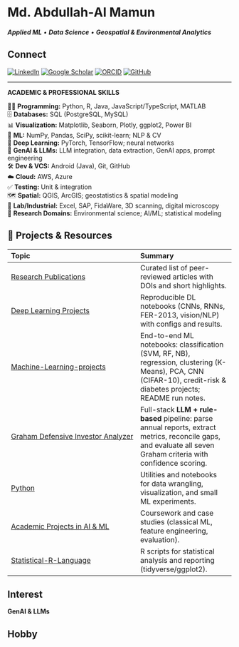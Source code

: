 # Md. Abdullah‑Al Mamun

***Applied ML** • **Data Science** • **Geospatial & Environmental Analytics***

## Connect
[![LinkedIn](https://img.shields.io/badge/LinkedIn-Profile-0A66C2?logo=linkedin&logoColor=white)](https://www.linkedin.com/in/md-abdullah-al-mamun-a23416b8/)
[![Google Scholar](https://img.shields.io/badge/Google%20Scholar-Profile-4285F4?logo=google-scholar&logoColor=white)](https://scholar.google.com/citations?user=6iTitIQAAAAJ&hl=en&authuser=1)
[![ORCID](https://img.shields.io/badge/ORCID-0009--0001--6749--9171-A6CE39?logo=orcid&logoColor=white)](https://orcid.org/0009-0001-6749-9171)
[![GitHub](https://img.shields.io/badge/GitHub-Abdullah--TU-181717?logo=github&logoColor=white)](https://github.com/Abdullah-TU)


---

<p><strong>ACADEMIC &amp; PROFESSIONAL SKILLS</strong></p>
<p>
👨‍💻 <strong>Programming:</strong> Python, R, Java, JavaScript/TypeScript, MATLAB<br>
🗄️ <strong>Databases:</strong> SQL (PostgreSQL, MySQL)<br>
📊 <strong>Visualization:</strong> Matplotlib, Seaborn, Plotly, ggplot2, Power BI<br>
🤖 <strong>ML:</strong> NumPy, Pandas, SciPy, scikit-learn; NLP &amp; CV<br>
🧠 <strong>Deep Learning:</strong> PyTorch, TensorFlow; neural networks<br>
🧪 <strong>GenAI &amp; LLMs:</strong> LLM integration, data extraction, GenAI apps, prompt engineering<br>
🛠️ <strong>Dev &amp; VCS:</strong> Android (Java), Git, GitHub<br>
☁️ <strong>Cloud:</strong> AWS, Azure<br>
✅ <strong>Testing:</strong> Unit &amp; integration<br>
🗺️ <strong>Spatial:</strong> QGIS, ArcGIS; geostatistics &amp; spatial modeling<br>
🧪 <strong>Lab/Industrial:</strong> Excel, SAP, FidaWare, 3D scanning, digital microscopy<br>
🔬 <strong>Research Domains:</strong> Environmental science; AI/ML; statistical modeling
</p>

<h2>📁 Projects & Resources</h2>

<table style="width:100%; table-layout:auto;">
  <thead>
    <tr>
      <th align="left" style="white-space:nowrap;">Topic</th>
      <th align="left">Summary</th>
    </tr>
  </thead>
  <tbody>
    <tr>
      <td style="white-space:nowrap;"><a href="https://github.com/Abdullah-TU/Research-Publications">Research Publications</a></td>
      <td>Curated list of peer-reviewed articles with DOIs and short highlights.</td>
    </tr>
    <tr>
      <td style="white-space:nowrap;"><a href="https://github.com/Abdullah-TU/Deep-Learning-Projects">Deep Learning Projects</a></td>
      <td>Reproducible DL notebooks (CNNs, RNNs, FER-2013, vision/NLP) with configs and results.</td>
    </tr>
    <tr>
      <td style="white-space:nowrap;"><a href="https://github.com/Abdullah-TU/Machine-Learning-projects">Machine-Learning-projects</a></td>
      <td>End-to-end ML notebooks: classification (SVM, RF, NB), regression, clustering (K-Means), PCA, CNN (CIFAR-10), credit-risk &amp; diabetes projects; README run notes.</td>
    </tr>
    <tr>
      <td style="white-space:nowrap;"><a href="https://github.com/Abdullah-TU/Graham-Defensive-Investor-Analyzer">Graham Defensive Investor Analyzer</a></td>
      <td>Full-stack <strong>LLM + rule-based</strong> pipeline: parse annual reports, extract metrics, reconcile gaps, and evaluate all seven Graham criteria with confidence scoring.</td>
    </tr>
    <tr>
      <td style="white-space:nowrap;"><a href="https://github.com/Abdullah-TU/Python">Python</a></td>
      <td>Utilities and notebooks for data wrangling, visualization, and small ML experiments.</td>
    </tr>
    <tr>
      <td style="white-space:nowrap;"><a href="https://github.com/Abdullah-TU/Academic-Projects-in-AI-and-ML">Academic&nbsp;Projects&nbsp;in&nbsp;AI&nbsp;&amp;&nbsp;ML</a></td>
      <td>Coursework and case studies (classical ML, feature engineering, evaluation).</td>
    </tr>
    <tr>
      <td style="white-space:nowrap;"><a href="https://github.com/Abdullah-TU/Statistical-R-Language">Statistical-R-Language</a></td>
      <td>R scripts for statistical analysis and reporting (tidyverse/ggplot2).</td>
    </tr>
  </tbody>
</table>

## Interest
**GenAI & LLMs**

## Hobby



